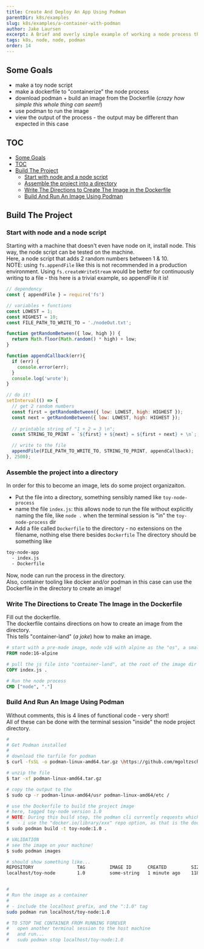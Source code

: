 ```yaml
---
title: Create And Deploy An App Using Podman
parentDir: k8s/examples
slug: k8s/examples/a-container-with-podman
author: Jake Laursen
excerpt: A Brief and overly simple example of working a node process through an image-creation lifecycle
tags: k8s, node, node, podman
order: 14
---
```


## Some Goals
- make a toy node script
- make a dockerfile to "containerize" the node process
- download podman + build an image from the Dockerfile (_crazy how simple this whole thing can seem!_)
- use podman to run the image
- view the output of the process - the output may be different than expected in this case

## TOC
- [Some Goals](#some-goals)
- [TOC](#toc)
- [Build The Project](#build-the-project)
  - [Start with node and a node script](#start-with-node-and-a-node-script)
  - [Assemble the project into a directory](#assemble-the-project-into-a-directory)
  - [Write The Directions to Create The Image in the Dockerfile](#write-the-directions-to-create-the-image-in-the-dockerfile)
  - [Build And Run An Image Using Podman](#build-and-run-an-image-using-podman)


## Build The Project
### Start with node and a node script
Starting with a machine that doesn't even have node on it, install node. This way, the node script can be tested on the machine.  
Here, a node script that adds 2 random numbers between 1 & 10.  
NOTE: using `fs.appendFile` like this is not recommended in a production environment. Using `fs.createWriteStream` would be better for continuously writing to a file - this here is a trivial example, so appendFile it is!  

```js
// dependency
const { appendFile } = require('fs')

// variables + functions
const LOWEST = 1;
const HIGHEST = 10;
const FILE_PATH_TO_WRITE_TO = './nodeOut.txt';

function getRandomBetween({ low, high }) {
  return Math.floor(Math.random() * high) + low;
}

function appendCallback(err){
  if (err) {
    console.error(err);
  }
  console.log('wrote');
}

// do it!
setInterval(() => {
  // get 2 random numbers
  const first = getRandomBetween({ low: LOWEST, high: HIGHEST });
  const next = getRandomBetween({ low: LOWEST, high: HIGHEST });
  
  // printable string of "1 + 2 = 3 \n";
  const STRING_TO_PRINT = `${first} + ${next} = ${first + next} + \n`;

  // write to the file
  appendFile(FILE_PATH_TO_WRITE_TO, STRING_TO_PRINT, appendCallback);
}, 2500);
```

### Assemble the project into a directory
In order for this to become an image, lets do some project organizaiton.
- Put the file into a directory, something sensibly named like `toy-node-process`
- name the file `index.js`: this allows node to run the file without explicitly naming the file, like `node .` when the terminal session is "in" the `toy-node-process` dir
- Add a file called `Dockerfile` to the directory - no extensions on the filename, nothing else there besides `Dockerfile`
The directory should be something like
```bash
toy-node-app
  - index.js
  - Dockerfile
```
Now, node can run the process in the directory.  
Also, container tooling like docker and/or podman in this case can use the Dockerfile in the directory to create an image!

### Write The Directions to Create The Image in the Dockerfile
Fill out the dockerfile.  
The dockerfile contains directions on how to create an image from the directory.  
This tells "container-land" (_a joke_) how to make an image.    

```Dockerfile
# start with a pre-made image, node v16 with alpine as the "os", a smaller image than the "node:16" image for this example
FROM node:16-alpine

# pull the js file into "container-land", at the root of the image dir structure
COPY index.js .

# Run the node process
CMD ["node", "."]
```

### Build And Run An Image Using Podman
Without comments, this is 4 lines of functional code - very short!   
All of these can be done with the terminal session "inside" the node project directory.  

```bash
# 
# Get Podman installed
# 
# download the tarfile for podman
$ curl -fsSL -o podman-linux-amd64.tar.gz \https://github.com/mgoltzsche/podman-static/releases/latest/download/podman-linux-amd64.tar.gz

# unzip the file
$ tar -xf podman-linux-amd64.tar.gz

# copy the output to the 
$ sudo cp -r podman-linux-amd64/usr podman-linux-amd64/etc /

# use the Dockerfile to build the project image
# here, tagged toy-node version 1.0
# NOTE: During this build step, the podman cli currently requests which registry to use
#   - i use the "docker.io/library/xxx" repo option, as that is the dockerhub repo
$ sudo podman build -t toy-node:1.0 .

# VALIDATION
# see the image on your machine!
$ sudo podman images

# should show something like...
REPOSITORY                TAG         IMAGE ID      CREATED         SIZE
localhost/toy-node        1.0         some-string   1 minute ago    118 MB


# 
# Run the image as a container
# 
# - include the localhost prefix, and the ":1.0" tag
sudo podman run localhost/toy-node:1.0

# TO STOP THE CONTAINER FROM RUNNING FOREVER
#   open another terminal session to the host machine 
#   and run...
#   sudo podman stop localhost/toy-node:1.0


```